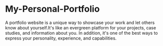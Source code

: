 # My-Personal-Portfolio
A portfolio website is a unique way to showcase your work and let others know about yourself.It's like an evergreen platform for your projects, case studies, and information about you. In addition, it's one of the best ways to express your personality, experience, and capabilities.
